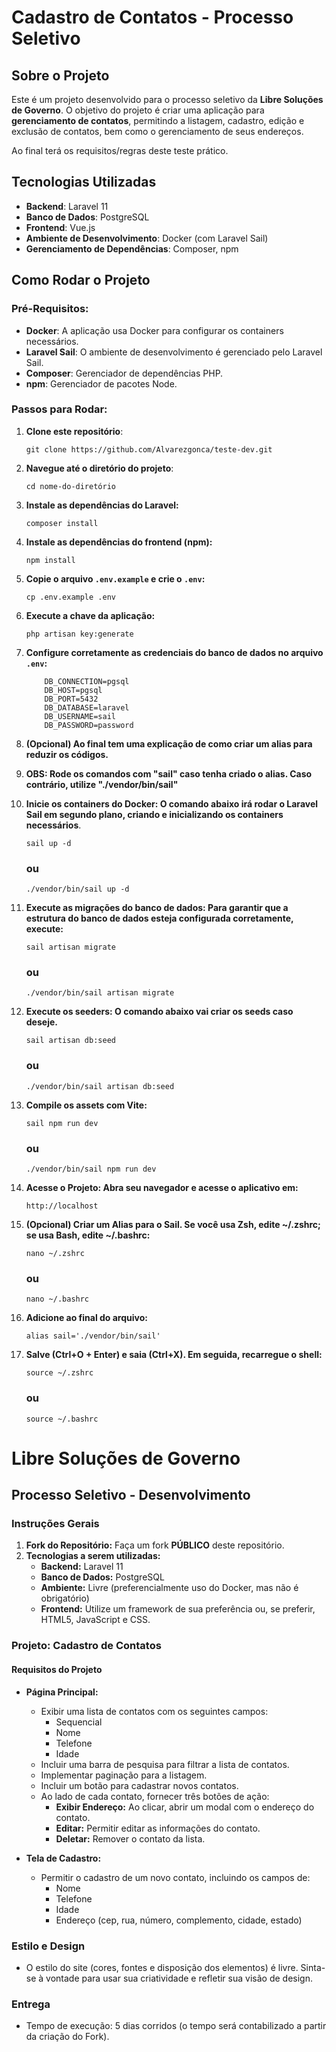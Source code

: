 # Cadastro de Contatos - Processo Seletivo

## Sobre o Projeto

Este é um projeto desenvolvido para o processo seletivo da **Libre Soluções de Governo**. O objetivo do projeto é criar uma aplicação para **gerenciamento de contatos**, permitindo a listagem, cadastro, edição e exclusão de contatos, bem como o gerenciamento de seus endereços.

Ao final terá os requisitos/regras deste teste prático.

## Tecnologias Utilizadas

- **Backend**: Laravel 11
- **Banco de Dados**: PostgreSQL
- **Frontend**: Vue.js
- **Ambiente de Desenvolvimento**: Docker (com Laravel Sail)
- **Gerenciamento de Dependências**: Composer, npm

## Como Rodar o Projeto

### Pré-Requisitos:

- **Docker**: A aplicação usa Docker para configurar os containers necessários.
- **Laravel Sail**: O ambiente de desenvolvimento é gerenciado pelo Laravel Sail.
- **Composer**: Gerenciador de dependências PHP.
- **npm**: Gerenciador de pacotes Node.

### Passos para Rodar:

1. **Clone este repositório**:

    `git clone https://github.com/Alvarezgonca/teste-dev.git`

2. **Navegue até o diretório do projeto**:

    `cd nome-do-diretório`

3. **Instale as dependências do Laravel:**

    `composer install`

4. **Instale as dependências do frontend (npm):**

    `npm install`

5. **Copie o arquivo `.env.example` e crie o `.env`:**

    `cp .env.example .env`

6. **Execute a chave da aplicação:**

    `php artisan key:generate`

7. **Configure corretamente as credenciais do banco de dados no arquivo `.env`:**

    ```
        DB_CONNECTION=pgsql
        DB_HOST=pgsql
        DB_PORT=5432
        DB_DATABASE=laravel
        DB_USERNAME=sail
        DB_PASSWORD=password
    ```

8. **(Opcional) Ao final tem uma explicação de como criar um alias para reduzir os códigos.**
    
9. **OBS: Rode os comandos com "sail" caso tenha criado o alias. Caso contrário, utilize "./vendor/bin/sail"**

10. **Inicie os containers do Docker: O comando abaixo irá rodar o Laravel Sail em segundo plano, criando e inicializando os containers necessários**.

    `sail up -d`

    ### ou

    `./vendor/bin/sail up -d`

11. **Execute as migrações do banco de dados: Para garantir que a estrutura do banco de dados esteja configurada corretamente, execute:**

    `sail artisan migrate`

    ### ou

    `./vendor/bin/sail artisan migrate`

12. **Execute os seeders: O comando abaixo vai criar os seeds caso deseje.**

    `sail artisan db:seed`

    ### ou

    `./vendor/bin/sail artisan db:seed`

13. **Compile os assets com Vite:**

    `sail npm run dev`

    ### ou

    `./vendor/bin/sail npm run dev`

14. **Acesse o Projeto: Abra seu navegador e acesse o aplicativo em:**

    `http://localhost`

15. **(Opcional) Criar um Alias para o Sail. Se você usa Zsh, edite ~/.zshrc; se usa Bash, edite ~/.bashrc:**

    `nano ~/.zshrc`
    
    ### ou

    `nano ~/.bashrc`

16. **Adicione ao final do arquivo:**

    `alias sail='./vendor/bin/sail'`

17. **Salve (Ctrl+O + Enter) e saia (Ctrl+X). Em seguida, recarregue o shell:**

    `source ~/.zshrc`

    ### ou

    `source ~/.bashrc`



# Libre Soluções de Governo
## Processo Seletivo - Desenvolvimento

### Instruções Gerais

1. **Fork do Repositório:** Faça um fork **PÚBLICO** deste repositório.
2. **Tecnologias a serem utilizadas:**
   - **Backend:** Laravel 11
   - **Banco de Dados:** PostgreSQL
   - **Ambiente:** Livre (preferencialmente uso do Docker, mas não é obrigatório)
   - **Frontend:** Utilize um framework de sua preferência ou, se preferir, HTML5, JavaScript e CSS.

### Projeto: Cadastro de Contatos

#### Requisitos do Projeto

- **Página Principal:**
  - Exibir uma lista de contatos com os seguintes campos:
    - Sequencial
    - Nome
    - Telefone
    - Idade
  - Incluir uma barra de pesquisa para filtrar a lista de contatos.
  - Implementar paginação para a listagem.
  - Incluir um botão para cadastrar novos contatos.
  - Ao lado de cada contato, fornecer três botões de ação:
    - **Exibir Endereço:** Ao clicar, abrir um modal com o endereço do contato.
    - **Editar:** Permitir editar as informações do contato.
    - **Deletar:** Remover o contato da lista.

- **Tela de Cadastro:**
  - Permitir o cadastro de um novo contato, incluindo os campos de:
    - Nome
    - Telefone
    - Idade
    - Endereço (cep, rua, número, complemento, cidade, estado)

### Estilo e Design

- O estilo do site (cores, fontes e disposição dos elementos) é livre. Sinta-se à vontade para usar sua criatividade e refletir sua visão de design.

### Entrega

- Tempo de execução: 5 dias corridos (o tempo será contabilizado a partir da criação do Fork).
